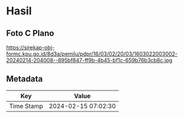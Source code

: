 # Hasil

## Foto C Plano

https://sirekap-obj-formc.kpu.go.id/8d3a/pemilu/pdpr/16/03/02/20/03/1603022003002-20240214-204008--895bf847-ff9b-4b45-bf1c-659b76b3cb8c.jpg


## Metadata

| Key        | Value               |
| ---------- | ------------------- |
| Time Stamp | 2024-02-15 07:02:30 |



